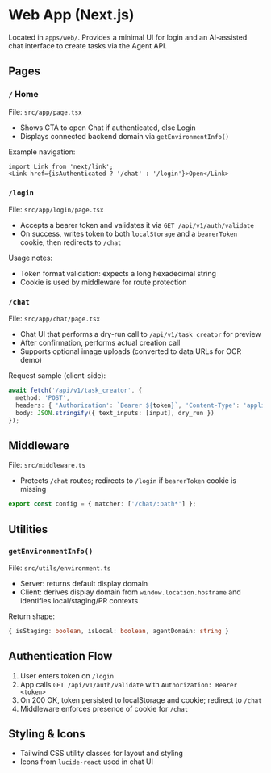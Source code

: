 # Web App (Next.js)

Located in `apps/web/`. Provides a minimal UI for login and an AI-assisted chat interface to create tasks via the Agent API.

## Pages

### `/` Home
File: `src/app/page.tsx`
- Shows CTA to open Chat if authenticated, else Login
- Displays connected backend domain via `getEnvironmentInfo()`

Example navigation:
```tsx
import Link from 'next/link';
<Link href={isAuthenticated ? '/chat' : '/login'}>Open</Link>
```

### `/login`
File: `src/app/login/page.tsx`
- Accepts a bearer token and validates it via `GET /api/v1/auth/validate`
- On success, writes token to both `localStorage` and a `bearerToken` cookie, then redirects to `/chat`

Usage notes:
- Token format validation: expects a long hexadecimal string
- Cookie is used by middleware for route protection

### `/chat`
File: `src/app/chat/page.tsx`
- Chat UI that performs a dry-run call to `/api/v1/task_creator` for preview
- After confirmation, performs actual creation call
- Supports optional image uploads (converted to data URLs for OCR demo)

Request sample (client-side):
```ts
await fetch('/api/v1/task_creator', {
  method: 'POST',
  headers: { 'Authorization': `Bearer ${token}`, 'Content-Type': 'application/json' },
  body: JSON.stringify({ text_inputs: [input], dry_run })
});
```

## Middleware

File: `src/middleware.ts`
- Protects `/chat` routes; redirects to `/login` if `bearerToken` cookie is missing

```ts
export const config = { matcher: ['/chat/:path*'] };
```

## Utilities

### `getEnvironmentInfo()`
File: `src/utils/environment.ts`
- Server: returns default display domain
- Client: derives display domain from `window.location.hostname` and identifies local/staging/PR contexts

Return shape:
```ts
{ isStaging: boolean, isLocal: boolean, agentDomain: string }
```

## Authentication Flow
1. User enters token on `/login`
2. App calls `GET /api/v1/auth/validate` with `Authorization: Bearer <token>`
3. On 200 OK, token persisted to localStorage and cookie; redirect to `/chat`
4. Middleware enforces presence of cookie for `/chat`

## Styling & Icons
- Tailwind CSS utility classes for layout and styling
- Icons from `lucide-react` used in chat UI